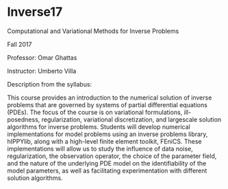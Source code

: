 # Inverse17
Computational and Variational Methods for Inverse Problems

Fall 2017

Professor: Omar Ghattas

Instructor: Umberto Villa

Description from the syllabus:

This course provides an introduction to the numerical solution of inverse problems
that are governed by systems of partial differential equations (PDEs). The focus of the course
is on variational formulations, ill-posedness, regularization, variational discretization, and largescale
solution algorithms for inverse problems. Students will develop numerical implementations
for model problems using an inverse problems library, hIPPYlib, along with a high-level finite
element toolkit, FEniCS. These implementations will allow us to study the influence of data noise,
regularization, the observation operator, the choice of the parameter field, and the nature of
the underlying PDE model on the identifiability of the model parameters, as well as facilitating
experimentation with different solution algorithms. 
